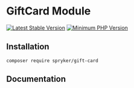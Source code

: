 # GiftCard Module
[![Latest Stable Version](https://poser.pugx.org/spryker/gift-card/v/stable.svg)](https://packagist.org/packages/spryker/gift-card)
[![Minimum PHP Version](https://img.shields.io/badge/php-%3E%3D%208.1-8892BF.svg)](https://php.net/)

## Installation

```
composer require spryker/gift-card
```

## Documentation
